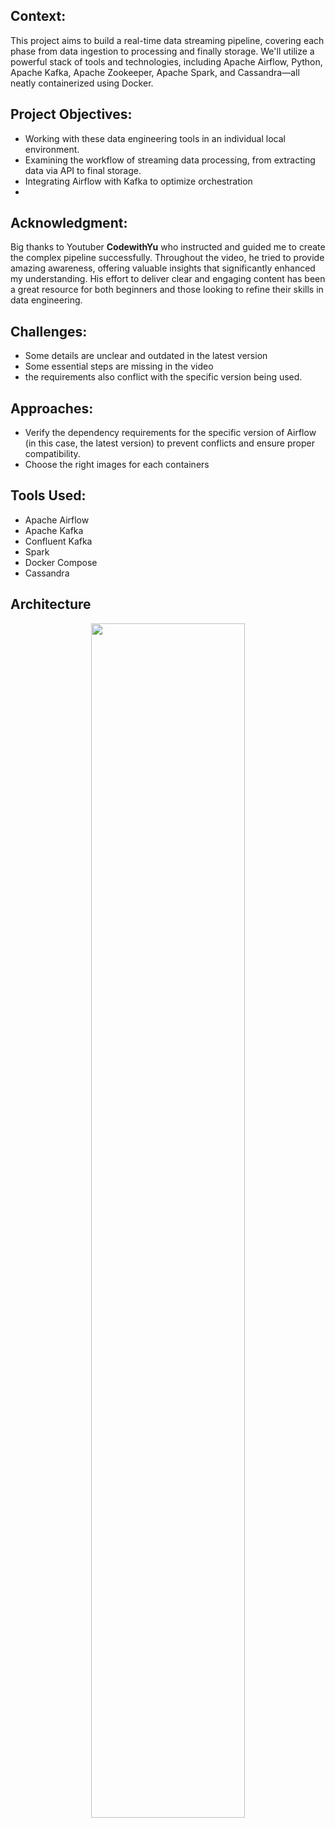 ## Context:
This project aims to build a real-time data streaming pipeline, covering each phase from data ingestion to processing and finally storage. We'll utilize a powerful stack of tools and technologies, including Apache Airflow, Python, Apache Kafka, Apache Zookeeper, Apache Spark, and Cassandra—all neatly containerized using Docker.

## Project Objectives:
- Working with these data engineering tools in an individual local environment.
- Examining the workflow of streaming data processing, from extracting data via API to final storage.
- Integrating Airflow with Kafka to optimize orchestration
- 
## Acknowledgment:
Big thanks to Youtuber **CodewithYu** who instructed and guided me to create the complex pipeline successfully. Throughout the video, he tried to provide amazing awareness, offering valuable insights that significantly enhanced my understanding. His effort to deliver clear and engaging content has been a great resource for both beginners and those looking to refine their skills in data engineering.

## Challenges:
- Some details are unclear and outdated in the latest version
- Some essential steps are missing in the video
- the requirements also conflict with the specific version being used.

## Approaches:
- Verify the dependency requirements for the specific version of Airflow (in this case, the latest version) to prevent conflicts and ensure proper compatibility.
- Choose the right images for each containers
  
## Tools Used:
- Apache Airflow
- Apache Kafka
- Confluent Kafka
- Spark
- Docker Compose
- Cassandra

## Architecture
<p align="center">
<img src="https://github.com/user-attachments/assets/a38c34f0-9f4f-434d-ad36-8e7f3dacbe14" width=70% height=70%>
</p>

